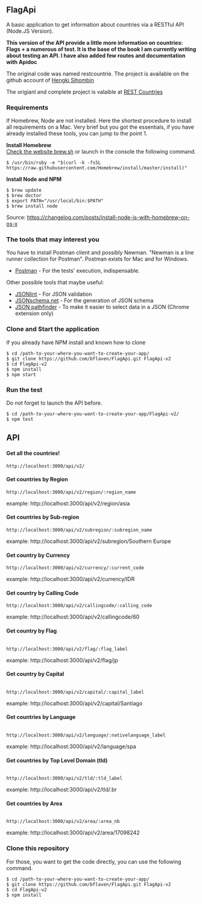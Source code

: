 ## FlagApi

A basic application to get information about countries via a RESTful API (Node.JS Version). 

**This version of the API provide a little more information on countries: Flags + a numerous of test. It is the base of the book I am currently writing about testing an API. I have also added few routes and documentation with Apidoc**

The original code was named restcountrie. The project is available on the github account of [Hengki Sihombin](https://github.com/hengkiardo/restcountries)


The origianl and complete project is valaible at [REST Countries](https://restcountries.eu/https://restcountries.eu/)


### Requirements

If Homebrew, Node are not installed. Here the shortest procedure to install all requirements on a Mac. Very brief but you got the essentials, if you have already installed these tools, you can jump to the point 1.


**Install Homebrew**<br />
[Check the website brew.sh](https://brew.sh/) or launch in the console the following command.

```
$ /usr/bin/ruby -e "$(curl -k -fsSL https://raw.githubusercontent.com/Homebrew/install/master/install)"
```

**Install Node and NPM**<br />

```
$ brew update
$ brew doctor
$ export PATH="/usr/local/bin:$PATH"
$ brew install node
```
Source: <a href="https://changelog.com/posts/install-node-js-with-homebrew-on-os-x" target="_blank">https://changelog.com/posts/install-node-js-with-homebrew-on-os-x</a>


### The tools that may interest you

You have to install Postman client and possibly Newman. "Newman is a line runner collection for Postman". Postman exists for Mac and for Windows.


* [Postman](https://www.getpostman.com/apps) - For the tests' execution, indispensable.


Other possible tools that maybe useful:

* [JSONlint](https://jsonlint.com/) - For JSON validation
* [JSONschema.net](https://jsonschema.net/) - For the generation of JSON schema
* [JSON pathfinder](https://chrome.google.com/webstore/detail/json-pathfinder/cgpbbgjlljobcemhhimjknkldpinacpn) - To make it easier to select data in a JSON (Chrome extension only)



### Clone and Start the application

If you already have NPM install and known how to clone

```
$ cd /path-to-your-where-you-want-to-create-your-app/
$ git clone https://github.com/bflaven/FlagApi.git FlagApi-v2
$ cd FlagApi-v2
$ npm install
$ npm start

```

### Run the test
Do not forget to launch the API before.

```
$ cd /path-to-your-where-you-want-to-create-your-app/FlagApi-v2/
$ npm test

```

## API

#### Get all the countries!
```
http://localhost:3000/api/v2/
```


#### Get countries by Region
```
http://localhost:3000/api/v2/region/:region_name

```
example: http://localhost:3000/api/v2/region/asia



#### Get countries by Sub-region

```
http://localhost:3000/api/v2/subregion/:subregion_name

```
example: http://localhost:3000/api/v2/subregion/Southern Europe



#### Get country by Currency

```
http://localhost:3000/api/v2/currency/:current_code

```
example: http://localhost:3000/api/v2/currency/IDR


#### Get country by Calling Code

```
http://localhost:3000/api/v2/callingcode/:calling_code

```
example: http://localhost:3000/api/v2/callingcode/60


#### Get country by Flag

```

http://localhost:3000/api/v2/flag/:flag_label

```
example: http://localhost:3000/api/v2/flag/jp



#### Get country by Capital

```

http://localhost:3000/api/v2/capital/:capital_label

```
example: http://localhost:3000/api/v2/capital/Santiago

#### Get countries by Language

```

http://localhost:3000/api/v2/language/:nativelanguage_label

```
example: http://localhost:3000/api/v2/language/spa


#### Get countries by Top Level Domain (tld)


```

http://localhost:3000/api/v2/tld/:tld_label

```
example: http://localhost:3000/api/v2/tld/.br



#### Get countries by Area
```

http://localhost:3000/api/v2/area/:area_nb

```
example: http://localhost:3000/api/v2/area/17098242


### Clone this repository

For those, you want to get the code directly, you can use the following command.

```
$ cd /path-to-your-where-you-want-to-create-your-app/
$ git clone https://github.com/bflaven/FlagApi.git FlagApi-v2
$ cd FlagApi-v2
$ npm install
```
